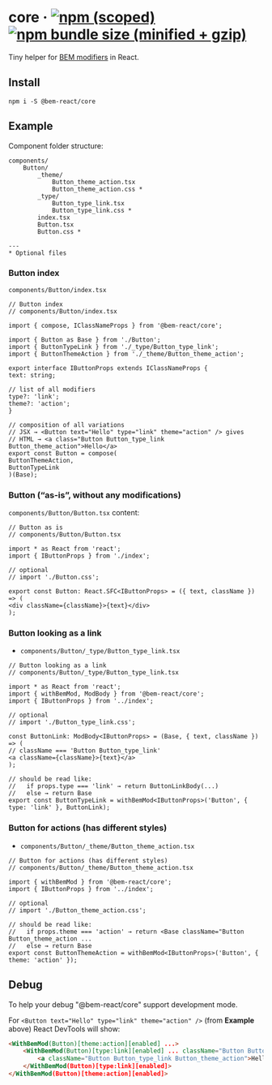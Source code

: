 # core &middot; [![npm (scoped)](https://img.shields.io/npm/v/@bem-react/core.svg)](https://www.npmjs.com/package/@bem-react/core) [![npm bundle size (minified + gzip)](https://img.shields.io/bundlephobia/minzip/@bem-react/core.svg)](https://bundlephobia.com/result?p=@bem-react/core)

Tiny helper for [BEM modifiers](https://en.bem.info/methodology/key-concepts/#modifier) in React.

## Install

```
npm i -S @bem-react/core
```

## Example

Component folder structure:

```
components/
    Button/
        _theme/
            Button_theme_action.tsx
            Button_theme_action.css *
        _type/
            Button_type_link.tsx
            Button_type_link.css *
        index.tsx
        Button.tsx
        Button.css *

---
* Optional files
```

### Button index
`components/Button/index.tsx`

```tsx
// Button index
// components/Button/index.tsx

import { compose, IClassNameProps } from '@bem-react/core';

import { Button as Base } from './Button';
import { ButtonTypeLink } from './_type/Button_type_link';
import { ButtonThemeAction } from './_theme/Button_theme_action';

export interface IButtonProps extends IClassNameProps {
text: string;

// list of all modifiers
type?: 'link';
theme?: 'action';
}

// composition of all variations
// JSX → <Button text="Hello" type="link" theme="action" /> gives
// HTML → <a class="Button Button_type_link Button_theme_action">Hello</a>
export const Button = compose(
ButtonThemeAction,
ButtonTypeLink
)(Base);
```

### Button (“as-is”, without any modifications)
`components/Button/Button.tsx` content:

```tsx
// Button as is
// components/Button/Button.tsx

import * as React from 'react';
import { IButtonProps } from './index';

// optional
// import './Button.css';

export const Button: React.SFC<IButtonProps> = ({ text, className }) => (
<div className={className}>{text}</div>
);
```

### Button looking as a link
* `components/Button/_type/Button_type_link.tsx`
   
```tsx
// Button looking as a link
// components/Button/_type/Button_type_link.tsx

import * as React from 'react';
import { withBemMod, ModBody } from '@bem-react/core';
import { IButtonProps } from '../index';

// optional
// import './Button_type_link.css';

const ButtonLink: ModBody<IButtonProps> = (Base, { text, className }) => (
// className === 'Button Button_type_link'
<a className={className}>{text}</a>
);

// should be read like:
//   if props.type === 'link' → return ButtonLinkBody(...)
//   else → return Base
export const ButtonTypeLink = withBemMod<IButtonProps>('Button', { type: 'link' }, ButtonLink);
```

### Button for actions (has different styles)
* `components/Button/_theme/Button_theme_action.tsx`

```tsx
// Button for actions (has different styles)
// components/Button/_theme/Button_theme_action.tsx

import { withBemMod } from '@bem-react/core';
import { IButtonProps } from '../index';

// optional
// import './Button_theme_action.css';

// should be read like:
//   if props.theme === 'action' → return <Base className="Button Button_theme_action ...
//   else → return Base
export const ButtonThemeAction = withBemMod<IButtonProps>('Button', { theme: 'action' });
```

## Debug

To help your debug "@bem-react/core" support development mode.

For `<Button text="Hello" type="link" theme="action" />` (from **Example** above) React DevTools will show:

```html
<WithBemMod(Button)[theme:action][enabled] ...>
    <WithBemMod(Button)[type:link][enabled] ... className="Button Button_theme_action">
        <a className="Button Button_type_link Button_theme_action">Hello</a>
    </WithBemMod(Button)[type:link][enabled]>
</WithBemMod(Button)[theme:action][enabled]>
```
